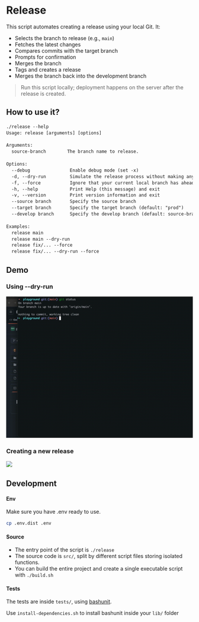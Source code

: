 # Release

This script automates creating a release using your local Git. It:

- Selects the branch to release (e.g., `main`)
- Fetches the latest changes
- Compares commits with the target branch
- Prompts for confirmation
- Merges the branch
- Tags and creates a release
- Merges the branch back into the development branch

> Run this script locally; deployment happens on the server after the release is created.

## How to use it?

```txt
./release --help
Usage: release [arguments] [options]

Arguments:
  source-branch        The branch name to release.

Options:
  --debug               Enable debug mode (set -x)
  -d, --dry-run         Simulate the release process without making any changes
  -f, --force           Ignore that your current local branch has ahead commits
  -h, --help            Print Help (this message) and exit
  -v, --version         Print version information and exit
  --source branch       Specify the source branch
  --target branch       Specify the target branch (default: "prod")
  --develop branch      Specify the develop branch (default: source-branch)

Examples:
  release main
  release main --dry-run
  release fix/... --force
  release fix/... --dry-run --force
```

## Demo

### Using --dry-run

![](demo/using-dry-run.gif)

### Creating a new release

![](demo/creating-release.gif)

## Development

#### Env

Make sure you have .env ready to use.

```bash
cp .env.dist .env
```

#### Source

- The entry point of the script is `./release`
- The source code is `src/`, split by different script files storing isolated functions.
- You can build the entire project and create a single executable script with `./build.sh`

#### Tests

The tests are inside `tests/`, using [bashunit](https://github.com/TypedDevs/bashunit/).

Use `install-dependencies.sh` to install bashunit inside your `lib/` folder
